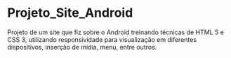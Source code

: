 # Projeto_Site_Android
 Projeto de um site que fiz sobre o Android treinando técnicas de HTML 5 e CSS 3, utilizando responsividade para visualização em diferentes dispositivos, inserção de mídia, menu, entre outros. 
